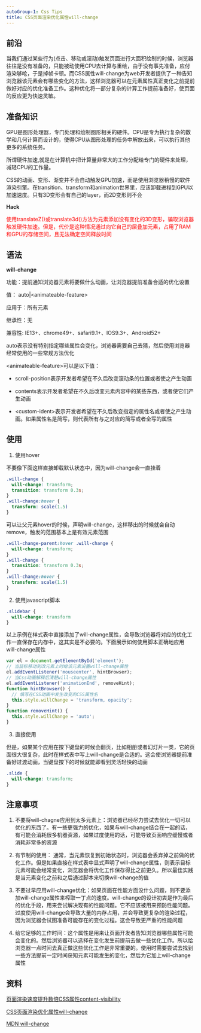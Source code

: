 ```yaml
---
autoGroup-1: Css Tips
title: CSS页面渲染优化属性will-change
---
```

## 前沿
当我们通过某些行为(点击、移动或滚动)触发页面进行大面积绘制的时候，浏览器往往是没有准备的，只能被动使用CPU去计算与重绘，由于没有事先准备，应付渲染够呛，于是掉帧卡顿。而CSS属性will-change为web开发者提供了一种告知浏览器该元素会有哪些变化的方法，这样浏览器可以在元素属性真正变化之前提前做好对应的优化准备工作。这种优化将一部分复杂的计算工作提前准备好，使页面的反应更为快速灵敏。

## 准备知识
GPU是图形处理器，专门处理和绘制图形相关的硬件。CPU是专为执行复杂的数学和几何计算而设计的，使得CPU从图形处理的任务中解放出来，可以执行其他更多的系统任务。

所谓硬件加速,就是在计算机中把计算量非常大的工作分配给专门的硬件来处理，减轻CPU的工作量。

CSS的动画、变形、渐变并不会自动触发GPU加速，而是使用浏览器稍慢的软件渲染引擎。在transition、transform和animation世界里，应该卸载进程到GPU以加速速度。只有3D变形会有自己的layer，而2D变形则不会

**Hack**

<span style="color: red">使用translateZ()或translate3d()方法为元素添加没有变化的3D变形，骗取浏览器触发硬件加速。但是，代价是这种情况通过向它自己的层叠加元素，占用了RAM和GPU的存储空间，且无法确定空间释放时间</span>

## 语法
**will-change**

功能：提前通知浏览器元素将要做什么动画，让浏览器提前准备合适的优化设置

值： auto|&lt;animateable-feature&gt;

应用于：所有元素

继承性：无

兼容性: IE13+、chrome49+、safari9.1+、IOS9.3+、Android52+

auto表示没有特别指定哪些属性会变化，浏览器需要自己去猜，然后使用浏览器经常使用的一些常规方法优化

&lt;animateable-feature&gt;可以是以下值：

- scroll-position表示开发者希望在不久后改变滚动条的位置或者使之产生动画

- contents表示开发者希望在不久后改变元素内容中的某些东西，或者使它们产生动画

- &lt;custom-ident&gt;表示开发者希望在不久后改变指定的属性名或者使之产生动画。如果属性名是简写，则代表所有与之对应的简写或者全写的属性

## 使用
1. 使用hover

  不要像下面这样直接卸载默认状态中，因为will-change会一直挂着
  ```css
  .will-change {
    will-change: transform;
    transition: transform 0.3s;
  }
  .will-change:hover {
    transform: scale(1.5)
  }
  ```
  可以让父元素hover的时候，声明will-change，这样移出的时候就会自动remove，触发的范围基本上是有效元素范围
  ```css
  .will-change-parent:hover .will-change {
    will-change: transform;
  }
  .will-change {
    transition: transform 0.3s;
  }
  .will-change:hover {
    transform: scale(1.5)
  }
  ```

2. 使用javascript脚本

  ```css
  .slidebar {
    will-change: transform
  }
  ```
  以上示例在样式表中直接添加了will-change属性，会导致浏览器将对应的优化工作一直保存在内存中，这其实是不必要的。下面展示如何使用脚本正确地应用will-change属性
  ```js
  var el = document.getElementById('element'); 
  // 当鼠标移动到改元素上时给该元素设置will-change属性
  el.addEventListener('mouseenter', hintBrowser);
  // 当Css动画解释后清楚will-change属性
  el.addEventListener('animationEnd', removeHint);
  function hintBrowser() {
    // 填写在CSS动画中发生改变的CSS属性名
    this.style.willChange = 'transform, opacity';
  }
  function removeHint() {
    this.style.willChange = 'auto';
  }
  ```

3. 直接使用

  但是，如果某个应用在按下键盘的时候会翻页，比如相册或者幻灯片一类，它的页面很大很复杂，此时在样式表中写上will-change是合适的。这会使浏览器提前准备好过渡动画，当键盘按下的时候就能即看到灵活轻快的动画
  ```css
  .slide {
    will-change: transform;
  }
  ```

## 注意事项
1. 不要将will-chagne应用到太多元素上：浏览器已经尽力尝试去优化一切可以优化的东西了。有一些更强力的优化，如果与will-change结合在一起的话，有可能会消耗很多机器资源，如果过度使用的话，可能导致页面响应缓慢或者消耗非常多的资源

2. 有节制的使用： 通常，当元素恢复到初始状态时，浏览器会丢弃掉之前做的优化工作。但是如果直接在样式表中显式声明了will-change属性，则表示目标元素可能会经常变化，浏览器会将优化工作保存得比之前更久。所以最佳实践是当元素变化之前和之后通过脚本来切换will-change的值
3. 不要过早应用will-change优化：如果页面在性能方面没什么问题，则不要添加will-change属性来榨取一丁点的速度。will-change的设计初衷是作为最后的优化手段，用来尝试解决现有的性能问题。它不应该被用来预防性能问题。过度使用will-change会导致大量的内存占用，并会导致更复杂的渲染过程，因为浏览器会试图准备可能存在的变化过程。这会导致更严重的性能问题

4. 给它足够的工作时间：这个属性是用来让页面开发者告知浏览器哪些属性可能会变化的。然后浏览器可以选择在变化发生前提前去做一些优化工作。所以给浏览器一点时间去真正做这些优化工作是非常重要的。使用时需要尝试去找到一些方法提前一定时间获知元素可能发生的变化，然后为它加上will-change属性

## 资料
[页面渲染速度提升数倍CSS属性content-visibility](/front-end/Log/performance-content-visibility.html)

[CSS页面渲染优化属性will-change](https://www.cnblogs.com/xiaohuochai/p/6321790.html)

[MDN will-change](https://developer.mozilla.org/zh-CN/docs/Web/CSS/will-change)